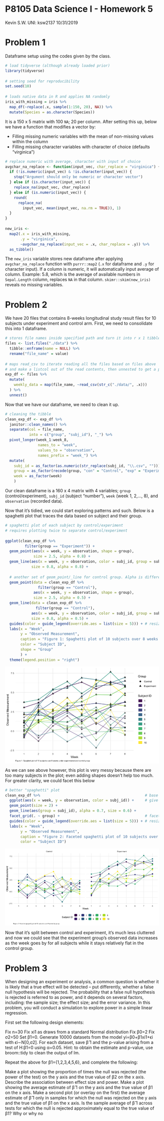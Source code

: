 P8105 Data Science I - Homework 5
================
Kevin S.W. UNI: ksw2137
10/31/2019

# Problem 1

Dataframe setup using the codes given by the class.

``` r
# load tidyverse (although already loaded prior)
library(tidyverse)                                   

# setting seed for reproducibility
set.seed(10)

# loads native data in R and applies NA randomly
iris_with_missing = iris %>% 
  map_df(~replace(.x, sample(1:150, 20), NA)) %>%
  mutate(Species = as.character(Species))
```

It is a 150 x 5 matrix with 100 `NA`; 20 per column. After setting this
up, below we have a function that modifies a vector by:

  - Filling missing numeric variables with the mean of non-missing
    values within the column
  - Filling missing character variables with character of choice
    (defaults “virginica”)

<!-- end list -->

``` r
# replace numeric with average, character with input of choice
avgchar_na_replace <- function(input_vec, char_replace = "virginica") { # function that takes in df and char input 
  if (!is.numeric(input_vec) & !is.character(input_vec)) {              # quick check if input = char/numeric
    stop("Argument should only be numeric or character vector")         # error message
  } else if (is.character(input_vec)) {                                 # if character, replace with char input
    replace_na(input_vec, char_replace)
  } else if (is.numeric(input_vec)) {                                   # if numeric, return a mean of the vector
    round(
      replace_na(                                                       # with 1 decimal
        input_vec, mean(input_vec, na.rm = TRUE)), 1)
  }
}

new_iris <-                                                             # a dataframe that stores the results
  map2(.x = iris_with_missing,                                          # map function that utilizes function above
       .y = "virginica", 
       ~avgchar_na_replace(input_vec = .x, char_replace = .y)) %>% 
  as_tibble()
```

The `new_iris` variable stores new dataframe after applying
`avgchar_na_replace` function with `purrr::map2` (`.x` for dataframe and
`.y` for character input). If a column is numeric, it will automatically
input average of column. Example: 5.8, which is the average of available
numbers in `Sepal.Length` column, replaces `NA` in that column.
`skimr::skim(new_iris)` reveals no missing variables.

# Problem 2

We have 20 files that contains 8-weeks longitudinal study result files
for 10 subjects under experiment and control arm. First, we need to
consolidate this into 1 dataframe.

``` r
# stores file names inside specified path and turn it into r x 1 tibble
files <- list.files("./data") %>% 
  tibble::enframe(name = NULL) %>%
  rename("file_name" = value)

# maps read_csv to iterate reading all the files based on files above
# and make a listcol out of the read contents, then unnested to get a proper tibble
exp_df <- files %>% 
  mutate(
    weekly_data = map(file_name, ~read_csv(str_c("./data/", .x)))
  ) %>% 
  unnest()
```

Now that we have our dataframe, we need to clean it up.

``` r
# cleaning the tibble
clean_exp_df <- exp_df %>% 
  janitor::clean_names() %>% 
  separate(col = file_name,                                                     # separate the file name
           into = c("group", "subj_id"), "_") %>% 
  pivot_longer(week_1:week_8,                                                   # turn into long form
               names_to = "week",
               values_to = "observation",
               names_prefix = "week_") %>%                                      # remove common character
  mutate(
    subj_id = as_factor(as.numeric(str_replace(subj_id, "\\.csv", ""))),        # remove file extension, factorize
    group = as_factor(recode(group, "con" = "Control", "exp" = "Experiment")),  # rename group variable, factorize
    week = as_factor(week)                                                      # factorize
    )  
```

Our clean dataframe is a 160 x 4 matrix with 4 variables; `group`
(control/experiment), `subj_id` (subject “number”), `week` (week 1, 2,…,
8), and `observation` (recorded data).

Now that it’s tidied, we could start exploring patterns and such. Below
is a spaghetti plot that traces the data based on subject and their
group.

``` r
# spaghetti plot of each subject by control/experiment
# requires plotting twice to separate control/experiment

ggplot(clean_exp_df %>%                                                        # plot for experiment group
         filter(group == "Experiment")) +
  geom_point(aes(x = week, y = observation, shape = group),                    # point plot for experiment
             size = 2.5, alpha = 0.8) +
  geom_line(aes(x = week, y = observation, color = subj_id, group = subj_id),  # line color by subject
            size = 0.8, alpha = 0.8) +
  
  # another set of geom_point/_line for control group. Alpha is differentiated to aid discernment
  geom_point(data = clean_exp_df %>%                                           # point plot for control 
               filter(group == "Control"),
             aes(x = week, y = observation, shape = group), 
             size = 2.5, alpha = 0.5) +
  geom_line(data = clean_exp_df %>%                                            # line color by subject
              filter(group == "Control"), 
            aes(x = week, y = observation, color = subj_id, group = subj_id), 
            size = 0.8, alpha = 0.5) +
  guides(color = guide_legend(override.aes = list(size = 5))) + # resize the color code for legends
  labs(x = "Week",
       y = "Observed Measurement",
       caption = "Figure 1: Spaghetti plot of 10 subjects over 8 weeks under experimental and control group",
       color = "Subject ID",
       shape = "Group"
       ) +
  theme(legend.position = "right")
```

<img src="p8105_hw5_ksw2137_files/figure-gfm/spaghetti_all-1.png" style="display: block; margin: auto;" />

As we can see above however, this plot is very messy because there are
too many subjects in the plot; even adding shapes doesn’t help too much.
For greater clarity, we could facet this below

``` r
# better "spaghetti" plot
clean_exp_df %>%                                                # base for facet graph
  ggplot(aes(x = week, y = observation, color = subj_id)) +     # give color by subjects
  geom_point(size = 2) + 
  geom_line(aes(group = subj_id), alpha = 0.7, size = 0.6) +
  facet_grid(. ~ group) +                                       # facet by group
  guides(color = guide_legend(override.aes = list(size = 5))) + # resize the color code for legends
  labs(x = "Week",
       y = "Observed Measurement",
       caption = "Figure 2: Faceted spaghetti plot of 10 subjects over 8 weeks by group",
       color = "Subject ID")
```

<img src="p8105_hw5_ksw2137_files/figure-gfm/spaghetti_facet-1.png" style="display: block; margin: auto;" />

Now that it’s split between control and experiment, it’s much less
cluttered and now we could see that the experiment group’s observed data
increases as the week goes by for all subjects while it stays relatively
flat in the control group.

# Problem 3

When designing an experiment or analysis, a common question is whether
it is likely that a true effect will be detected – put differently,
whether a false null hypothesis will be rejected. The probability that a
false null hypothesis is rejected is referred to as power, and it
depends on several factors, including: the sample size; the effect size;
and the error variance. In this problem, you will conduct a simulation
to explore power in a simple linear regression.

First set the following design elements:

Fix n=30 Fix xi1 as draws from a standard Normal distribution Fix β0=2
Fix σ2=50 Set β1=0. Generate 10000 datasets from the model
yi=β0+β1xi1+ϵi with ϵi∼N\[0,σ2\]. For each dataset, save β̂ 1 and the
p-value arising from a test of H:β1=0 using α=0.05. Hint: to obtain the
estimate and p-value, use broom::tidy to clean the output of lm.

Repeat the above for β1={1,2,3,4,5,6}, and complete the following:

Make a plot showing the proportion of times the null was rejected (the
power of the test) on the y axis and the true value of β2 on the x axis.
Describe the association between effect size and power. Make a plot
showing the average estimate of β̂ 1 on the y axis and the true value of
β1 on the x axis. Make a second plot (or overlay on the first) the
average estimate of β̂ 1 only in samples for which the null was rejected
on the y axis and the true value of β1 on the x axis. Is the sample
average of β̂ 1 across tests for which the null is rejected
approximately equal to the true value of β1? Why or why no
